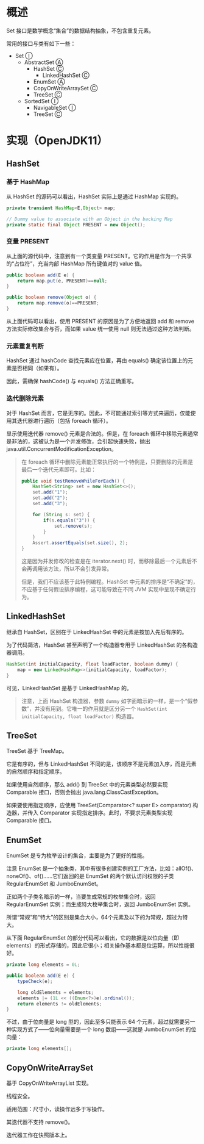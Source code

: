 # 概述

Set 接口是数学概念“集合”的数据结构抽象，不包含重复元素。

常用的接口与类有如下一些：

* Set Ⓘ
  * AbstractSet Ⓐ
    * HashSet Ⓒ
      * LinkedHashSet Ⓒ
    * EnumSet Ⓐ
    * CopyOnWriteArraySet Ⓒ
    * TreeSet Ⓒ
  * SortedSet Ⓘ
    * NavigableSet Ⓘ
    * TreeSet Ⓒ

# 实现（OpenJDK11）

## HashSet

### 基于 HashMap

从 HashSet 的源码可以看出，HashSet 实际上是通过 HashMap 实现的。

```java
private transient HashMap<E,Object> map;

// Dummy value to associate with an Object in the backing Map
private static final Object PRESENT = new Object();
```

### 变量 PRESENT

从上面的源代码中，注意到有一个类变量 PRESENT。它的作用是作为一个共享的“占位符”，充当内部 HashMap 所有键值对的 value 值。

```java
public boolean add(E e) {
    return map.put(e, PRESENT)==null;
}

public boolean remove(Object o) {
    return map.remove(o)==PRESENT;
}
```

从上面代码可以看出，使用 PRESENT 的原因是为了方便地返回 add 和 remove 方法实际修改集合与否，而如果 value 统一使用 null 则无法通过这种方法判断。

### 元素重复判断

HashSet 通过 hashCode 查找元素应在位置，再由 equals() 确定该位置上的元素是否相同（如果有）。

因此，需确保 hashCode() 与 equals() 方法正确重写。

### 迭代删除元素

对于 HashSet 而言，它是无序的。因此，不可能通过索引等方式来遍历，仅能使用其迭代器进行遍历（包括 foreach 循环）。

显示使用迭代器 remove() 元素是合法的。但是，在 foreach 循环中移除元素通常是非法的，这被认为是一个并发修改，会引起快速失败，抛出 java.util.ConcurrentModificationException。

> 在 foreach 循环中删除元素能正常执行的一个特例是，只要删除的元素是最后一个迭代元素即可。比如：
>
> ```java
> public void testRemoveWhileForEach() {
>     HashSet<String> set = new HashSet<>();
>     set.add("1");
>     set.add("2");
>     set.add("3");
> 
>     for (String s: set) {
>         if(s.equals("3")) {
>             set.remove(s);
>         }
>     }
>     Assert.assertEquals(set.size(), 2);
> }
> ```
>
> 这是因为并发修改的检查是在 iterator.next() 时，而移除最后一个元素后不会再调用该方法，所以不会引发异常。
>
> 但是，我们不应该基于此特例编程。HashSet 中元素的排序是“不确定”的，不应基于任何假设排序编程，这可能导致在不同 JVM 实现中呈现不确定行为。

## LinkedHashSet

继承自 HashSet，区别在于 LinkedHashSet 中的元素是按加入先后有序的。

为了代码简洁，HashSet 甚至声明了一个构造器专用于 LinkedHashSet 的各构造器调用。

```java
HashSet(int initialCapacity, float loadFactor, boolean dummy) {
    map = new LinkedHashMap<>(initialCapacity, loadFactor);
}
```

可见，LinkedHashSet 是基于 LinkedHashMap 的。

> 注意，上面 HashSet  构造器，参数 `dummy` 如字面暗示的一样，是一个“假参数”，并没有用到。它唯一的作用就是区分另一个 `HashSet(int initialCapacity, float loadFactor)` 构造器。

## TreeSet

TreeSet 基于 TreeMap。

它是有序的，但与 LinkedHashSet 不同的是，该顺序不是元素加入序，而是元素的自然顺序和指定顺序。

如果使用自然顺序，那么 add() 到 TreeSet 中的元素类型必然要实现 Comparable 接口，否则会抛出 java.lang.ClassCastException。

如果要使用指定顺序，应使用 TreeSet(Comparator<? super E> comparator) 构造器，并传入 Comparator 实现指定排序。此时，不要求元素类型实现 Comparable 接口。

## EnumSet

EnumSet 是专为枚举设计的集合，主要是为了更好的性能。

注意 EnumSet 是一个抽象类，其中有很多创建实例的工厂方法，比如：allOf()、noneOf()、of()……它们返回的是 EnumSet 的两个默认访问权限的子类 RegularEnumSet 和 JumboEnumSet。

正如两个子类名暗示的一样，当要生成常规的枚举集合时，返回 RegularEnumSet 实例；而生成特大枚举集合时，返回 JumboEnumSet 实例。

所谓“常规”和“特大”的区别是集合大小，64个元素及以下的为常规，超过为特大。

从下面 RegularEnumSet 的部分代码可以看出，它的数据是以位向量（即 elements）的形式存储的，因此它很小；相关操作基本都是位运算，所以性能很好。

```java
private long elements = 0L;

public boolean add(E e) {
    typeCheck(e);

    long oldElements = elements;
    elements |= (1L << ((Enum<?>)e).ordinal());
    return elements != oldElements;
}
```

不过，由于位向量是 long 型的，因此至多只能表示 64 个元素，超过就需要另一种实现方式了——位向量需要是一个 long 数组——这就是 JumboEnumSet 的位向量：



```java
private long elements[];
```

## CopyOnWriteArraySet

基于 CopyOnWriteArrayList 实现。

线程安全。

适用范围：尺寸小，读操作远多于写操作。

其迭代器不支持 remove()。

迭代器工作在快照版本上。